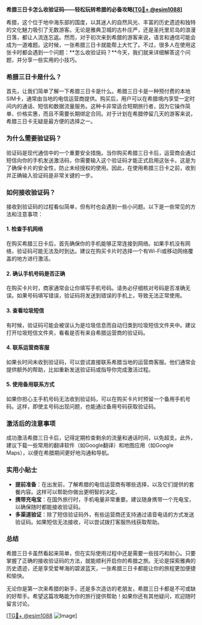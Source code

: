 **希腊三日卡怎么收验证码——轻松玩转希腊的必备攻略[[TG💪+ @esim1088](https://t.me/s/esim1088)]**

希腊，这个位于地中海东部的国度，以其迷人的自然风光、丰富的历史遗迹和独特的文化魅力吸引了无数游客。无论是雅典卫城的古朴庄严，还是圣托里尼岛的浪漫日落，都让人流连忘返。然而，对于初次来到希腊的游客来说，语言和通信可能会成为一道难题。这时候，一张希腊三日卡就能帮上大忙了。不过，很多人在使用这张卡时都会遇到一个问题：**怎么收验证码？**今天，我们就来详细解答这个问题，并分享一些实用的小技巧。

### 希腊三日卡是什么？

首先，让我们简单了解一下希腊三日卡是什么。希腊三日卡是一种预付费的本地SIM卡，通常由当地的电信运营商提供。购买后，用户可以在希腊境内享受一定时间内的通话、短信和数据流量服务。这种卡非常适合短期旅行者，因为它操作简单、价格实惠，而且不需要长期绑定合同。对于计划在希腊停留几天的游客来说，希腊三日卡无疑是最方便的选择之一。

### 为什么需要验证码？

验证码是现代通信中的一个重要安全措施。当你购买希腊三日卡后，运营商会通过短信向你的手机发送激活码，你需要输入这个验证码才能正式启用这张卡。这是为了确保卡片的安全性，防止未经授权的使用。因此，在使用希腊三日卡之前，收到并正确输入验证码是非常关键的一步。

### 如何接收验证码？

接收到验证码的过程看似简单，但有时也会遇到一些小问题。以下是一些常见的方法和注意事项：

#### 1. **检查手机网络**
   在购买希腊三日卡后，首先确保你的手机能够正常连接到网络。如果手机没有网络，验证码可能无法及时到达。建议在购买卡片时选择一个有Wi-Fi或移动网络覆盖的地方进行激活。

#### 2. **确认手机号码是否正确**
   在购买卡片时，商家通常会让你填写手机号码。请务必仔细核对号码是否准确无误。如果号码填写错误，验证码将发送到错误的手机上，导致无法正常使用。

#### 3. **查看垃圾短信**
   有时候，验证码可能会被误认为是垃圾信息而自动归类到垃圾短信文件夹中。建议打开垃圾短信文件夹，看看是否有来自希腊运营商的验证码。

#### 4. **联系运营商客服**
   如果长时间未收到验证码，可以尝试直接联系希腊当地的运营商客服。他们通常会提供额外的帮助，比如重新发送验证码或指导你完成激活过程。

#### 5. **使用备用联系方式**
   如果你担心主手机号码无法收到验证码，可以在购买卡片时预留一个备用手机号码。这样，即使主号码出现问题，也能通过备用号码获取验证码。

### 激活后的注意事项

成功激活希腊三日卡后，记得定期检查剩余的流量和通话时间，以免超支。此外，建议下载一些常用的翻译软件（如Google翻译）和地图应用（如Google Maps），以便在希腊期间更好地沟通和导航。

### 实用小贴士

- **提前准备**：在出发前，了解希腊的电信运营商有哪些选择，以及它们提供的套餐内容。这样可以帮助你做出更明智的决定。
- **携带充电宝**：在国外旅行时，手机电量非常重要。建议随身携带一个充电宝，以确保随时都能接收验证码。
- **多渠道验证**：除了短信验证码外，有些运营商还支持通过语音电话的方式发送验证码。如果短信无法接收，可以尝试拨打客服热线获取帮助。

### 总结

希腊三日卡虽然看起来简单，但在实际使用过程中还是需要一些技巧和耐心。只要掌握了正确的接收验证码的方法，就能顺利开启你的希腊之旅。无论是探索雅典的历史遗迹，还是享受爱琴海的碧波蓝天，一张希腊三日卡都能让你的旅程更加便捷和愉快。

无论你是第一次来希腊的新手，还是多次造访的老朋友，希腊三日卡都是不可或缺的好帮手。希望这篇攻略能为你的旅行提供帮助！如果你还有其他疑问，欢迎随时留言讨论。

[[TG💪+ @esim1088](https://t.me/s/esim1088) ![Image](https://i.postimg.cc/4NQfJmqS/Snipaste-2025-05-13-00-14-12.png)]